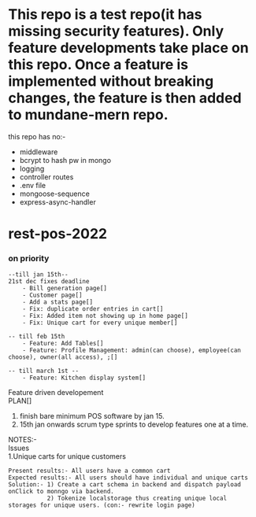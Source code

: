 # This repo is a test repo(it has missing security features). Only feature developments take place on this repo. Once a feature is implemented without breaking changes, the feature is then added to mundane-mern repo.  
this repo has no:-  
 - middleware
 - bcrypt to hash pw in mongo
 - logging
 - controller routes
 - .env file
 - mongoose-sequence
 - express-async-handler  
 
# rest-pos-2022

### on priority
    --till jan 15th--  
    21st dec fixes deadline 
        - Bill generation page[]  
        - Customer page[]  
        - Add a stats page[]  
        - Fix: duplicate order entries in cart[]  
        - Fix: Added item not showing up in home page[]  
        - Fix: Unique cart for every unique member[]  
 
```
-- till feb 15th  
    - Feature: Add Tables[]  
    - Feature: Profile Management: admin(can choose), employee(can choose), owner(all access), ;[]  
```
```
-- till march 1st --  
    - Feature: Kitchen display system[]  
```

Feature driven developement  
PLAN[]  
1. finish bare minimum POS software by jan 15.   
2. 15th jan onwards scrum type sprints to develop features one at a time.  

NOTES:-   
Issues  
1.Unique carts for unique customers  
```
Present results:- All users have a common cart  
Expected results:- All users should have individual and unique carts  
Solution:- 1) Create a cart schema in backend and dispatch payload onClick to monngo via backend.  
           2) Tokenize localstorage thus creating unique local storages for unique users. (con:- rewrite login page)

```


